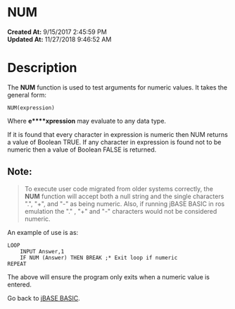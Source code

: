 # NUM

**Created At:** 9/15/2017 2:45:59 PM  
**Updated At:** 11/27/2018 9:46:52 AM  


# Description

The **NUM** function is used to test arguments for numeric values. It takes the general form:

```
NUM(expression)
```

Where **e****xpression** may evaluate to any data type.

If it is found that every character in expression is numeric then NUM returns a value of Boolean TRUE. If any character in expression is found not to be numeric then a value of Boolean FALSE is returned.



## Note:


> To execute user code migrated from older systems correctly, the **NUM** function will accept both a null string and the single characters ".", "+", and "-" as being numeric. Also, if running jBASE BASIC in ros emulation the "." , "+" and "-" characters would not be considered numeric.


An example of use is as:

```
LOOP
    INPUT Answer,1
    IF NUM (Answer) THEN BREAK ;* Exit loop if numeric
REPEAT
```

The above will ensure the program only exits when a numeric value is entered.



Go back to [jBASE BASIC](263498-jbase-basic).
